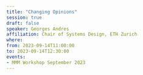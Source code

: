 ```yaml
---
title: "Changing Opinions"
session: true
draft: false
speaker: Georges Andres
affiliation: Chair of Systems Design, ETH Zurich
where:
from: 2023-09-14T11:00:00
to: 2023-09-14T12:30:00
events:
- MMM Workshop September 2023
---
```

